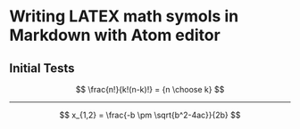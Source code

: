 <script src="https://cdn.mathjax.org/mathjax/latest/MathJax.js?config=AM_HTMLorMML"></script>

# Writing LATEX math symols in Markdown with Atom editor


## Initial Tests

$$
\frac{n!}{k!(n-k)!} = {n \choose k}
$$

* * *

$$
x_{1,2} = \frac{-b \pm \sqrt{b^2-4ac}}{2b}
$$

